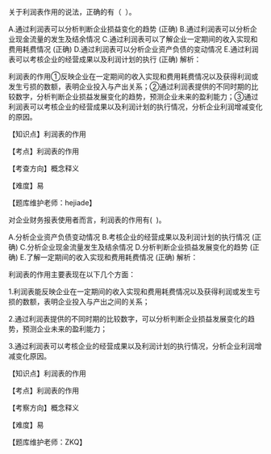 <p>关于利润表作用的说法，正确的有（ &nbsp;）。</p>
A.通过利润表可以分析判断企业损益变化的趋势  (正确)
B.通过利润表可以分析企业现金流量的发生及结余情况
C.通过利润表可以了解企业一定期间的收入实现和费用耗费情况  (正确)
D.通过利润表可以分析企业资产负债的变动情况
E.通过利润表可以考核企业的经营成果以及利润计划的执行  (正确)
解析：<p>利润表的作用①反映企业在一定期间的收入实现和费用耗费情况以及获得利润或发生亏损的数额，表明企业投入与产出关系；②通过利润表提供的不同时期的比较数字，分析判断企业损益发展变化的趋势，预测企业未来的盈利能力；③通过利润表可以考核企业的经营成果以及利润计划的执行情况，分析企业利润增减变化的原因。</p><p>【知识点】利润表的作用</p><p>【考点】利润表的作用</p><p>【考查方向】概念释义</p><p>【难度】易</p><p>【题库维护老师：hejiade】</p>
<p>对企业财务报表使用者而言，利润表的作用有( &nbsp;)。</p>
A.分析企业资产负债变动情况
B.考核企业的经营成果以及利润计划的执行情况  (正确)
C.分析企业现金流量发生及结余情况
D.分析判断企业损益发展变化的趋势  (正确)
E.了解一定期间的收入实现和费用耗费情况  (正确)
解析：<p>利润表的作用主要表现在以下几个方面：</p><p>1.利润表能反映企业在一定期间的收入实现和费用耗费情况以及获得利润或发生亏损的数额，表明企业投入与产出之间的关系；</p><p>2.通过利润表提供的不同时期的比较数字，可以分析判断企业损益发展变化的趋势，预测企业未来的盈利能力；</p><p>3.通过利润表可以考核企业的经营成果以及利润计划的执行情况，分析企业利润增减变化原因。</p><p>【知识点】利润表的作用</p><p>【考点】利润表的作用</p><p>【考察方向】概念释义</p><p>【难度】易</p><p>【题库维护老师：ZKQ】</p>
